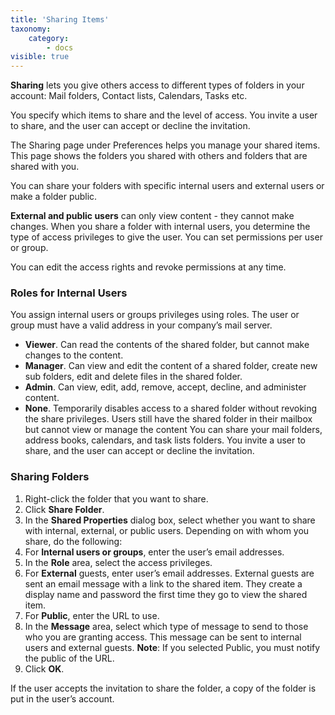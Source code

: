 ```yaml
---
title: 'Sharing Items'
taxonomy:
    category:
        - docs
visible: true
---
```


**Sharing** lets you give others access to different types of folders in your account: Mail folders, Contact lists, Calendars, Tasks etc. 

You specify which items to share and the level of access. You invite a user to share, and the user can accept or decline the invitation.

The Sharing page under Preferences helps you manage your shared items. This page shows the folders you shared with others and folders that are shared with you.

You can share your folders with specific internal users and external users or make a folder public.

**External and public users** can only view content - they cannot make changes. When you share a folder with internal users, you determine the type of access privileges to give the user. You can set permissions per user or group.

You can edit the access rights and revoke permissions at any time.

### Roles for Internal Users
You assign internal users or groups privileges using roles. The user or group must have a valid address in your company’s mail server.
* **Viewer**. Can read the contents of the shared folder, but cannot make changes to the content.
* **Manager**. Can view and edit the content of a shared folder, create new sub folders, edit and delete files in the shared folder.
* **Admin**. Can view, edit, add, remove, accept, decline, and administer content.
* **None**. Temporarily disables access to a shared folder without revoking the share privileges. Users still have the shared folder in their mailbox but cannot view or manage the content
You can share your mail folders, address books, calendars, and task lists folders. You invite a user to share, and the user can accept or decline the invitation.

### Sharing Folders 
1. Right-click the folder that you want to share.
2. Click **Share Folder**.
3. In the **Shared Properties** dialog box, select whether you want to share with internal, external, or public users. Depending on with whom you share, do the following:
4. For **Internal users or groups**, enter the user’s email addresses. 
5. In the **Role** area, select the access privileges.
6. For **External** guests, enter user’s email addresses. External guests are sent an email message with a link to the shared item. They create a display name and password the first time they go to view the shared item.
7. For **Public**, enter the URL to use.
8. In the **Message** area, select which type of message to send to those who you are granting access. This message can be sent to internal users and external guests. 
**Note**: If you selected Public, you must notify the public of the URL.
9. Click **OK**.

If the user accepts the invitation to share the folder, a copy of the folder is put in the user’s account.
